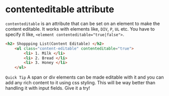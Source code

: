 # contenteditable attribute

`contenteditable` is an attribute that can be set on an element to make the content editable. It works with elements like, `DIV`, `P`, `UL` etc. You have to specify it like, `<element contenteditable="true|false">`.
```html
<h2> Shoppping List(Content Editable) </h2>
    <ul class="content-editable" contenteditable="true">
        <li> 1. Milk </li>
        <li> 2. Bread </li>
        <li> 3. Honey </li>
    </ul>
```

`Quick Tip`
A span or div elements can be made editable with it and you can add any rich content to it using css styling. This will be way better than handling it with input fields. Give it a try!
